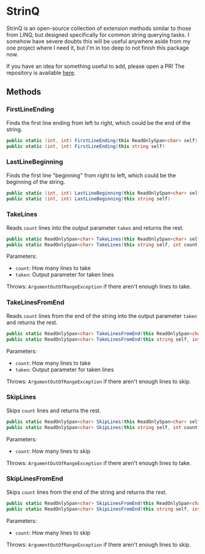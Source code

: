 # StrinQ

StrinQ is an open-source collection of extension methods similar to those from LINQ, but designed specifically for common string querying tasks.
I somehow have severe doubts this will be useful anywhere aside from my one project where I need it, but I'm in too deep to not finish this package now.

If you have an idea for something useful to add, please open a PR!
The repository is available [here](https://github.com/Fasteroid/StrinQ).
## Methods

### FirstLineEnding

Finds the first line ending from left to right, which could be the end of the string.

```csharp
public static (int, int) FirstLineEnding(this ReadOnlySpan<char> self)
public static (int, int) FirstLineEnding(this string self)
```

### LastLineBeginning

Finds the first line \"beginning\" from right to left, which could be the beginning of the string.

```csharp
public static (int, int) LastLineBeginning(this ReadOnlySpan<char> self)
public static (int, int) LastLineBeginning(this string self)
```

### TakeLines

Reads `count` lines into the output parameter `taken` and returns the rest.

```csharp
public static ReadOnlySpan<char> TakeLines(this ReadOnlySpan<char> self, int count, out string taken)
public static ReadOnlySpan<char> TakeLines(this string self, int count, out string taken)
```

Parameters:
- `count`: How many lines to take
- `taken`: Output parameter for taken lines

Throws: `ArgumentOutOfRangeException` if there aren't enough lines to take.

### TakeLinesFromEnd

Reads `count` lines from the end of the string into the output parameter `taken` and returns the rest.

```csharp
public static ReadOnlySpan<char> TakeLinesFromEnd(this ReadOnlySpan<char> self, int count, out string taken)
public static ReadOnlySpan<char> TakeLinesFromEnd(this string self, int count, out string taken)
```

Parameters:
- `count`: How many lines to take
- `taken`: Output parameter for taken lines

Throws: `ArgumentOutOfRangeException` if there aren't enough lines to skip.

### SkipLines

Skips `count` lines and returns the rest.

```csharp
public static ReadOnlySpan<char> SkipLines(this ReadOnlySpan<char> self, int count)
public static ReadOnlySpan<char> SkipLines(this string self, int count)
```

Parameters:
- `count`: How many lines to skip

Throws: `ArgumentOutOfRangeException` if there aren't enough lines to take.

### SkipLinesFromEnd

Skips `count` lines from the end of the string and returns the rest.

```csharp
public static ReadOnlySpan<char> SkipLinesFromEnd(this ReadOnlySpan<char> self, int count)
public static ReadOnlySpan<char> SkipLinesFromEnd(this string self, int count)
```

Parameters:
- `count`: How many lines to skip

Throws: `ArgumentOutOfRangeException` if there aren't enough lines to skip.
